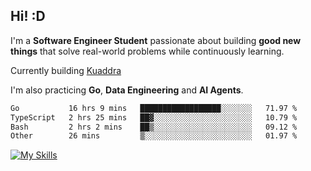 ## Hi! :D

I'm a **Software Engineer Student** passionate about building **good new things** that solve real-world problems while continuously learning.

Currently building [Kuaddra](https://kuaddra.com)

I'm also practicing **Go**, **Data Engineering** and **AI Agents**.

<!--START_SECTION:waka-->

```txt
Go           16 hrs 9 mins   ██████████████████░░░░░░░   71.97 %
TypeScript   2 hrs 25 mins   ██▓░░░░░░░░░░░░░░░░░░░░░░   10.79 %
Bash         2 hrs 2 mins    ██▒░░░░░░░░░░░░░░░░░░░░░░   09.12 %
Other        26 mins         ▒░░░░░░░░░░░░░░░░░░░░░░░░   01.97 %
```

<!--END_SECTION:waka-->
[![My Skills](https://skillicons.dev/icons?i=py,go,java,aws,js,docker,linux)](https://skillicons.dev)
